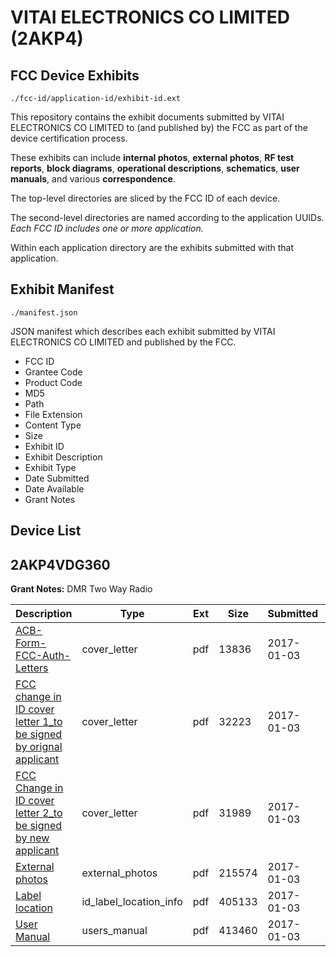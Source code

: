 # VITAI ELECTRONICS CO LIMITED (2AKP4)
## FCC Device Exhibits

```
./fcc-id/application-id/exhibit-id.ext
```

This repository contains the exhibit documents submitted by VITAI ELECTRONICS CO LIMITED to (and published by) the FCC as part of the device certification process.

These exhibits can include **internal photos**, **external photos**, **RF test reports**, **block diagrams**, **operational descriptions**, **schematics**, **user manuals**, and various **correspondence**.

The top-level directories are sliced by the FCC ID of each device.

The second-level directories are named according to the application UUIDs. *Each FCC ID includes one or more application.*

Within each application directory are the exhibits submitted with that application. 

## Exhibit Manifest

```
./manifest.json
```

JSON manifest which describes each exhibit submitted by VITAI ELECTRONICS CO LIMITED and published by the FCC.

- FCC ID
- Grantee Code
- Product Code
- MD5
- Path
- File Extension
- Content Type
- Size
- Exhibit ID
- Exhibit Description
- Exhibit Type
- Date Submitted
- Date Available
- Grant Notes

## Device List
## 2AKP4VDG360
**Grant Notes:** DMR Two Way Radio

| Description | Type | Ext | Size | Submitted | Available |
| ----------- | ---- | --- | ---- | --------- | --------- |
| [ACB-Form-FCC-Auth-Letters](2AKP4VDG360/e1d8a7852356f779238dc8e39f28c3df/3245089.pdf) | cover_letter | pdf | 13836 | 2017-01-03 | 2017-01-03 |
| [FCC change in ID cover letter 1_to be signed by orignal applicant](2AKP4VDG360/e1d8a7852356f779238dc8e39f28c3df/3245090.pdf) | cover_letter | pdf | 32223 | 2017-01-03 | 2017-01-03 |
| [FCC Change in ID cover letter 2_to be signed by new applicant](2AKP4VDG360/e1d8a7852356f779238dc8e39f28c3df/3245091.pdf) | cover_letter | pdf | 31989 | 2017-01-03 | 2017-01-03 |
| [External photos](2AKP4VDG360/e1d8a7852356f779238dc8e39f28c3df/3245092.pdf) | external_photos | pdf | 215574 | 2017-01-03 | 2017-01-03 |
| [Label location](2AKP4VDG360/e1d8a7852356f779238dc8e39f28c3df/3245093.pdf) | id_label_location_info | pdf | 405133 | 2017-01-03 | 2017-01-03 |
| [User Manual](2AKP4VDG360/e1d8a7852356f779238dc8e39f28c3df/3245094.pdf) | users_manual | pdf | 413460 | 2017-01-03 | 2017-01-03 |
